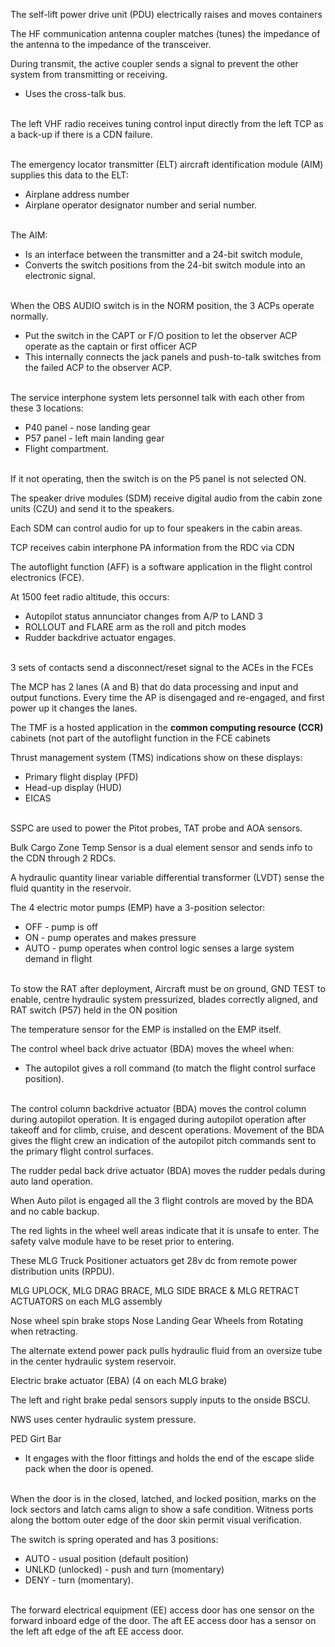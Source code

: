 The self-lift power drive unit (PDU) electrically raises and moves containers

The HF communication antenna coupler matches (tunes) the impedance of the antenna to the impedance of the transceiver.

During transmit, the active coupler sends a signal to prevent the other system from transmitting or receiving. 
- Uses the cross-talk bus. <br/><br/>


The left VHF radio receives tuning control input directly from the left TCP as a back-up if there is a CDN failure. <br/><br/>

The emergency locator transmitter (ELT) aircraft identification module (AIM) supplies this data to the ELT: 
- Airplane address number 
- Airplane operator designator number and serial number. <br/><br/>

The AIM:
- Is an interface between the transmitter and a 24-bit switch module,
- Converts the switch positions from the 24-bit switch module into an electronic signal. <br/><br/>

When the OBS AUDIO switch is in the NORM position, the 3 ACPs operate normally.
- Put the switch in the CAPT or F/O position to let the observer ACP operate as the captain or first officer ACP
- This internally connects the jack panels and push-to-talk switches from the failed ACP to the observer ACP. <br/><br/>

The service interphone system lets personnel talk with each other from these 3 locations:
- P40 panel - nose landing gear
- P57 panel - left main landing gear
- Flight compartment. <br/><br/>

If it not operating, then the switch is on the P5 panel is not selected ON. 

The speaker drive modules (SDM) receive digital audio from the cabin zone units (CZU) and send it to the speakers. 

Each SDM can control audio for up to four speakers in the cabin areas. 

TCP receives cabin interphone PA information from the RDC via CDN

The autoflight function (AFF) is a software application in the flight control electronics (FCE).

At 1500 feet radio altitude, this occurs:
- Autopilot status annunciator changes from A/P to LAND 3
- ROLLOUT and FLARE arm as the roll and pitch modes
- Rudder backdrive actuator engages. <br/><br/>

3 sets of contacts send a disconnect/reset signal to the ACEs in the FCEs 

The MCP has 2 lanes (A and B) that do data processing and input and output functions. Every time the AP is disengaged and re-engaged, and first power up it changes the lanes. 

The TMF is a hosted application in the **common computing resource (CCR)** cabinets (not part of the autoflight function in the FCE cabinets 

Thrust management system (TMS) indications show on these displays: 
- Primary flight display (PFD) 
- Head-up display (HUD) 
- EICAS <br/><br/>

SSPC are used to power the Pitot probes, TAT probe and AOA sensors.

Bulk Cargo Zone Temp Sensor is a dual element sensor and sends info to the CDN through 2 RDCs. 

A hydraulic quantity linear variable differential transformer (LVDT) sense the fluid quantity in the reservoir. 

The 4 electric motor pumps (EMP) have a 3-position selector: 
- OFF - pump is off 
- ON - pump operates and makes pressure 
- AUTO - pump operates when control logic senses a large system demand in flight <br/><br/>

To stow the RAT after deployment, Aircraft must be on ground, GND TEST to enable, centre hydraulic system pressurized, blades correctly aligned, and RAT switch (P57) held in the ON position 

The temperature sensor for the EMP is installed on the EMP itself. 

The control wheel back drive actuator (BDA) moves the wheel when: 
- The autopilot gives a roll command (to match the flight control surface position). <br/><br/>

The control column backdrive actuator (BDA) moves the control column during autopilot operation. It is engaged during autopilot operation after takeoff and for climb, cruise, and descent operations. Movement of the BDA gives the flight crew an indication of the autopilot pitch commands sent to the primary flight control surfaces. 

The rudder pedal back drive actuator (BDA) moves the rudder pedals during auto land operation.

When Auto pilot is engaged all the 3 flight controls are moved by the BDA and no cable backup. 

The red lights in the wheel well areas indicate that it is unsafe to enter. The safety valve module have to be reset prior to entering. 

These MLG Truck Positioner actuators get 28v dc from remote power distribution units (RPDU). 

MLG UPLOCK, MLG DRAG BRACE, MLG SIDE BRACE & MLG RETRACT ACTUATORS on each MLG assembly 

Nose wheel spin brake stops Nose Landing Gear Wheels from Rotating when retracting. 

The alternate extend power pack pulls hydraulic fluid from an oversize tube in the center hydraulic system reservoir. 

Electric brake actuator (EBA) (4 on each MLG brake) 

The left and right brake pedal sensors supply inputs to the onside BSCU.

NWS uses center hydraulic system pressure.

PED Girt Bar 
- It engages with the floor fittings and holds the end of the escape slide pack when the door is opened. <br/><br/>

When the door is in the closed, latched, and locked position, marks on the lock sectors and latch cams align to show a safe condition. Witness ports along the bottom outer edge of the door skin permit visual verification. 

The switch is spring operated and has 3 positions: 
- AUTO - usual position (default position) 
- UNLKD (unlocked) - push and turn (momentary) 
- DENY - turn (momentary). <br/><br/>

The forward electrical equipment (EE) access door has one sensor on the forward inboard edge of the door. The aft EE access door has a sensor on the left aft edge of the aft EE access door. 

